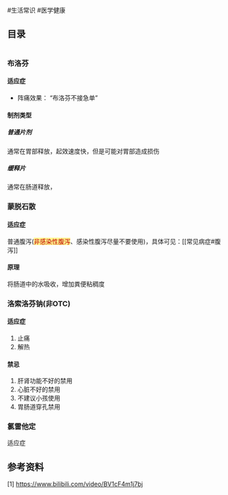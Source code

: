 #生活常识 #医学健康

## 目录
```toc

```




### 布洛芬

#### 适应症

- 阵痛效果：
	“布洛芬不接急单”



#### 制剂类型

##### 普通片剂
通常在胃部释放，起效速度快，但是可能对胃部造成损伤

##### 缓释片
通常在肠道释放，

### 蒙脱石散
#### 适应症
普通腹泻(<span style="background:#fff88f"><font color="#c00000">非感染性腹泻</font></span>、感染性腹泻尽量不要使用)，具体可见：[[常见病症#腹泻]]


#### 原理
将肠道中的水吸收，增加粪便粘稠度




### 洛索洛芬钠(非OTC)

#### 适应症
1. 止痛
2. 解热

#### 禁忌
1. 肝肾功能不好的禁用
2. 心脏不好的禁用
3. 不建议小孩使用
4. 胃肠道穿孔禁用


### 氯雷他定

适应症



## 参考资料
[1] https://www.bilibili.com/video/BV1cF4m1j7bj